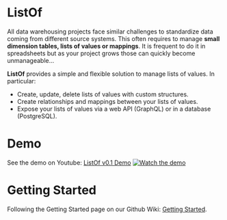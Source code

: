 # ListOf
All data warehousing projects face similar challenges to standardize data coming from different source systems. This often requires to manage **small dimension tables, lists of values or mappings**. It is frequent to do it in spreadsheets but as your project grows those can quickly become unmanageable...

**ListOf** provides a simple and flexible solution to manage lists of values. In particular:
- Create, update, delete lists of values with custom structures.
- Create relationships and mappings between your lists of values.
- Expose your lists of values via a web API (GraphQL) or in a database (PostgreSQL).

# Demo
See the demo on Youtube: [ListOf v0.1 Demo](https://youtu.be/yXRrzHEJEIo)
[![Watch the demo](https://github.com/alexisrolland/listof/blob/master/doc/demo.gif)](https://youtu.be/yXRrzHEJEIo)

# Getting Started
Following the Getting Started page on our Github Wiki: [Getting Started](https://github.com/alexisrolland/listof/wiki/Getting-Started).
